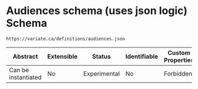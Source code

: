 # Audiences schema (uses json logic) Schema

```
https://variate.ca/definitions/audiences.json
```

| Abstract            | Extensible | Status       | Identifiable | Custom Properties | Additional Properties | Defined In                                                 |
| ------------------- | ---------- | ------------ | ------------ | ----------------- | --------------------- | ---------------------------------------------------------- |
| Can be instantiated | No         | Experimental | No           | Forbidden         | Permitted             | [definitions/audiences.schema.json](audiences.schema.json) |

